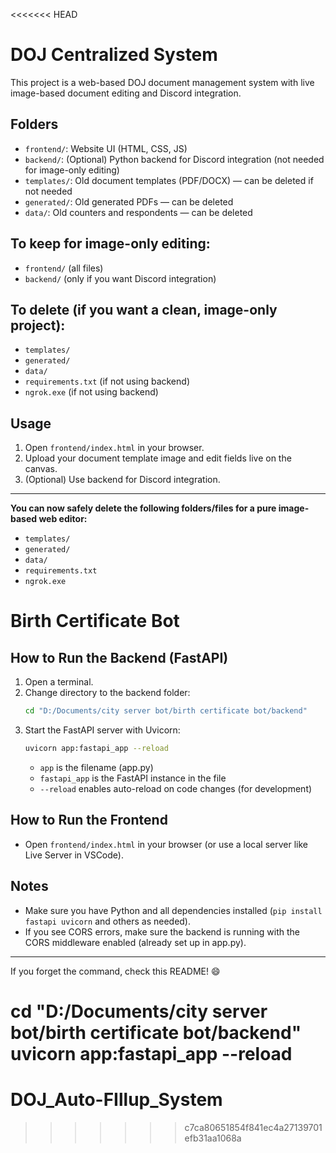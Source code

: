 <<<<<<< HEAD
# DOJ Centralized System

This project is a web-based DOJ document management system with live image-based document editing and Discord integration.

## Folders
- `frontend/`: Website UI (HTML, CSS, JS)
- `backend/`: (Optional) Python backend for Discord integration (not needed for image-only editing)
- `templates/`: Old document templates (PDF/DOCX) — can be deleted if not needed
- `generated/`: Old generated PDFs — can be deleted
- `data/`: Old counters and respondents — can be deleted

## To keep for image-only editing:
- `frontend/` (all files)
- `backend/` (only if you want Discord integration)

## To delete (if you want a clean, image-only project):
- `templates/`
- `generated/`
- `data/`
- `requirements.txt` (if not using backend)
- `ngrok.exe` (if not using backend)

## Usage
1. Open `frontend/index.html` in your browser.
2. Upload your document template image and edit fields live on the canvas.
3. (Optional) Use backend for Discord integration.

---

**You can now safely delete the following folders/files for a pure image-based web editor:**
- `templates/`
- `generated/`
- `data/`
- `requirements.txt`
- `ngrok.exe`

# Birth Certificate Bot

## How to Run the Backend (FastAPI)

1. Open a terminal.
2. Change directory to the backend folder:
   ```sh
   cd "D:/Documents/city server bot/birth certificate bot/backend"
   ```
3. Start the FastAPI server with Uvicorn:
   ```sh
   uvicorn app:fastapi_app --reload
   ```
   - `app` is the filename (app.py)
   - `fastapi_app` is the FastAPI instance in the file
   - `--reload` enables auto-reload on code changes (for development)

## How to Run the Frontend

- Open `frontend/index.html` in your browser (or use a local server like Live Server in VSCode).

## Notes
- Make sure you have Python and all dependencies installed (`pip install fastapi uvicorn` and others as needed).
- If you see CORS errors, make sure the backend is running with the CORS middleware enabled (already set up in app.py).

---

If you forget the command, check this README! 😄


cd "D:/Documents/city server bot/birth certificate bot/backend"
uvicorn app:fastapi_app --reload
=======
# DOJ_Auto-FIllup_System
>>>>>>> c7ca80651854f841ec4a27139701efb31aa1068a
